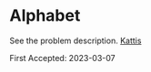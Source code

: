 # Alphabet

See the problem description. [Kattis][1]

First Accepted: 2023-03-07

[1]: <https://open.kattis.com/problems/alphabet> "Problem Webpage"
